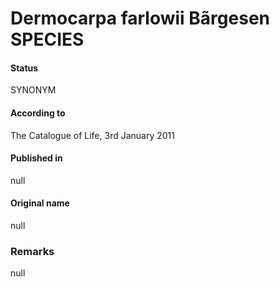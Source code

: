 Dermocarpa farlowii Bãrgesen SPECIES
=======

#### Status
SYNONYM

#### According to
The Catalogue of Life, 3rd January 2011

#### Published in
null

#### Original name
null

### Remarks
null